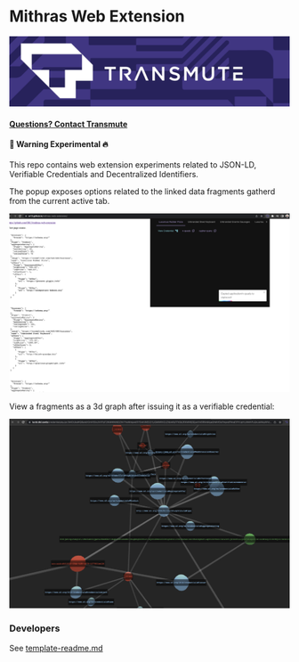# Mithras Web Extension

<img src="./transmute-banner.png" />

#### [Questions? Contact Transmute](https://transmute.typeform.com/to/RshfIw?typeform-source=did-eqt)

#### 🚧 Warning Experimental 🔥

This repo contains web extension experiments related to JSON-LD, Verifiable Credentials and Decentralized Identifiers.

The popup exposes options related to the linked data fragments gatherd from the current active tab.

<img src="./example.png" />

View a fragments as a 3d graph after issuing it as a verifiable credential:

<img src="./example2.png" />

### Developers

See [template-readme.md](./template-readme.md)
